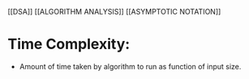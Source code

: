 [[DSA]] [[ALGORITHM ANALYSIS]] [[ASYMPTOTIC NOTATION]]
# Time Complexity:
- Amount of time taken by algorithm to run as function of input size.
